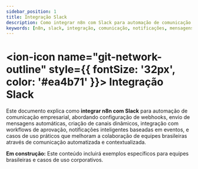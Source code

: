 ```yaml
---
sidebar_position: 1
title: Integração Slack
description: Como integrar n8n com Slack para automação de comunicação e notificações
keywords: [n8n, slack, integração, comunicação, notificações, mensagens]
---
```


# <ion-icon name="git-network-outline" style={{ fontSize: '32px', color: '#ea4b71' }}></ion-icon> Integração Slack

Este documento explica como **integrar n8n com Slack** para automação de comunicação empresarial, abordando configuração de webhooks, envio de mensagens automáticas, criação de canais dinâmicos, integração com workflows de aprovação, notificações inteligentes baseadas em eventos, e casos de uso práticos que melhoram a colaboração de equipes brasileiras através de comunicação automatizada e contextualizada.

**Em construção:** Este conteúdo incluirá exemplos específicos para equipes brasileiras e casos de uso corporativos.
